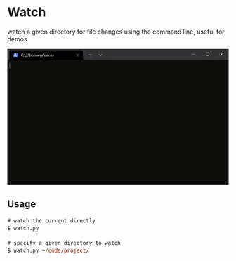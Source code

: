 # Watch
watch a given directory for file changes using the command line, useful for demos

<img width="512px" alt="using watch.py demo" src=".screenshot/demo.gif" />

## Usage
```ps
# watch the current directly
$ watch.py

# specify a given directory to watch
$ watch.py ~/code/project/
```